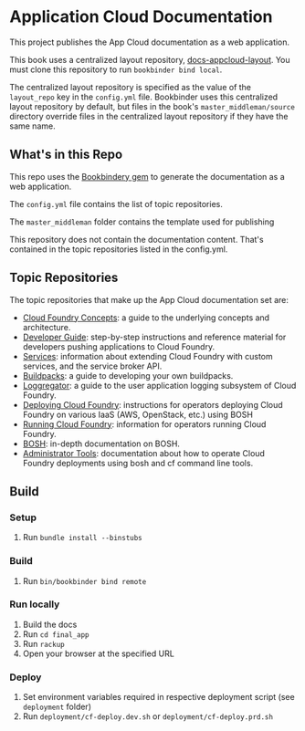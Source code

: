 # Application Cloud Documentation

This project publishes the App Cloud documentation as a web application.

This book uses a centralized layout repository, [docs-appcloud-layout](https://github.com/swisscom/docs-layout-repo).
You must clone this repository to run `bookbinder bind local`.

The centralized layout repository is specified as the value of the `layout_repo` key in the `config.yml` file.
Bookbinder uses this centralized layout repository by default, but files in the book's `master_middleman/source` directory override files in the centralized layout repository if they have the same name.

## What's in this Repo

This repo uses the [Bookbindery gem](http://rubygemsearch.org/rubygems/bookbindery) to generate the documentation as a web application.

The `config.yml` file contains the list of topic repositories.

The `master_middleman` folder contains the template used for publishing

This repository does not contain the documentation content. That's contained in the topic repositories listed in the config.yml.

## Topic Repositories

The topic repositories that make up the App Cloud documentation set are:

* [Cloud Foundry Concepts](http://github.com/cloudfoundry/docs-cloudfoundry-concepts): a guide to the underlying concepts and architecture.
* [Developer Guide](http://github.com/cloudfoundry/docs-dev-guide): step-by-step instructions and reference material for developers pushing applications to Cloud Foundry.
* [Services](http://github.com/cloudfoundry/docs-services): information about extending Cloud Foundry with custom services, and the service broker API.
* [Buildpacks](http://github.com/cloudfoundry/docs-buildpacks): a guide to developing your own buildpacks.
* [Loggregator](http://github.com/cloudfoundry/docs-loggregator): a guide to the user application logging subsystem of Cloud Foundry.
* [Deploying Cloud Foundry](http://github.com/cloudfoundry/docs-deploying-cf): instructions for operators deploying Cloud Foundry on various IaaS (AWS, OpenStack, etc.) using BOSH
* [Running Cloud Foundry](http://github.com/cloudfoundry/docs-running-cf): information for operators running Cloud Foundry.
* [BOSH](http://github.com/cloudfoundry/docs-bosh): in-depth documentation on BOSH.
* [Administrator Tools](https://github.com/cloudfoundry/docs-cf-admin): documentation about how to operate Cloud Foundry deployments using bosh and cf command line tools.

## Build

### Setup
1. Run `bundle install --binstubs`

### Build
1. Run `bin/bookbinder bind remote`

### Run locally
1. Build the docs
2. Run `cd final_app`
3. Run `rackup`
4. Open your browser at the specified URL

### Deploy
1. Set environment variables required in respective deployment script (see `deployment` folder)
2. Run `deployment/cf-deploy.dev.sh` or `deployment/cf-deploy.prd.sh`
